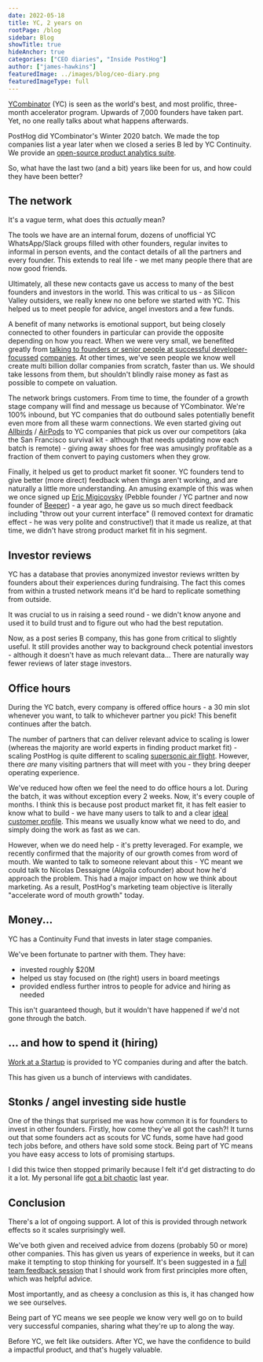 ```yaml
---
date: 2022-05-18
title: YC, 2 years on
rootPage: /blog
sidebar: Blog
showTitle: true
hideAnchor: true
categories: ["CEO diaries", "Inside PostHog"]
author: ["james-hawkins"]
featuredImage: ../images/blog/ceo-diary.png
featuredImageType: full
---
```


[YCombinator](https://www.ycombinator.com/) (YC) is seen as the world's best, and most prolific, three-month accelerator program. Upwards of 7,000 founders have taken part. Yet, no one really talks about what happens afterwards.

PostHog did YCombinator's Winter 2020 batch. We made the top companies list a year later when we closed a series B led by YC Continuity. We provide an [open-source product analytics suite](https://posthog.com/).

So, what have the last two (and a bit) years like been for us, and how could they have been better?

## The network

It's a vague term, what does this _actually_ mean?

The tools we have are an internal forum, dozens of unofficial YC WhatsApp/Slack groups filled with other founders, regular invites to informal in person events, and the contact details of all the partners and every founder. This extends to real life - we met many people there that are now good friends.

Ultimately, all these new contacts gave us access to many of the best founders and investors in the world. This was critical to us - as Silicon Valley outsiders, we really knew no one before we started with YC. This helped us to meet people for advice, angel investors and a few funds.

A benefit of many networks is emotional support, but being closely connected to other founders in particular can provide the opposite depending on how you react. When we were very small, we benefited greatly from [talking to founders or senior people at successful developer-focussed](a-chat-with-sid) [companies](ceo-diary-4#hiring-the-right-people--what-stripe-taught-me
). At other times, we've seen people we know well create multi billion dollar companies from scratch, faster than us. We should take lessons from them, but shouldn't blindly raise money as fast as possible to compete on valuation.

The network brings customers. From time to time, the founder of a growth stage company will find and message us because of YCombinator. We're 100% inbound, but YC companies that do outbound sales potentially benefit even more from all these warm connections. We even started giving out [Allbirds](https://www.allbirds.com/) / [AirPods](https://www.apple.com/airpods/) to YC companies that pick us over our competitors (aka the San Francisco survival kit - although that needs updating now each batch is remote) - giving away shoes for free was amusingly profitable as a fraction of them convert to paying customers when they grow.

Finally, it helped us get to product market fit sooner. YC founders tend to give better (more direct) feedback when things aren't working, and are naturally a little more understanding. An amusing example of this was when we once signed up [Eric Migicovsky](https://twitter.com/ericmigi?lang=en) (Pebble founder / YC partner and now founder of [Beeper](https://www.beeper.com/)) - a year ago, he gave us so much direct feedback including "throw out your current interface" (I removed context for dramatic effect - he was very polite and constructive!) that it made us realize, at that time, we didn't have strong product market fit in his segment.

## Investor reviews

YC has a database that provies anonymized investor reviews written by founders about their experiences during fundraising. The fact this comes from within a trusted network means it'd be hard to replicate something from outside.

It was crucial to us in raising a seed round - we didn't know anyone and used it to build trust and to figure out who had the best reputation.

Now, as a post series B company, this has gone from critical to slightly useful. It still provides another way to background check potential investors - although it doesn't have as much relevant data... There are naturally way fewer reviews of later stage investors.

## Office hours

During the YC batch, every company is offered office hours - a 30 min slot whenever you want, to talk to whichever partner you pick! This benefit continues after the batch.

The number of partners that can deliver relevant advice to scaling is lower (whereas the majority are world experts in finding product market fit) - scaling PostHog is quite different to scaling [supersonic air flight](https://boomsupersonic.com/). However, there *are* many visiting partners that will meet with you - they bring deeper operating experience.

We've reduced how often we feel the need to do office hours a lot. During the batch, it was without exception every 2 weeks. Now, it's every couple of months. I think this is because post product market fit, it has felt easier to know what to build - we have many users to talk to and a clear [ideal customer profile](../handbook/strategy/strategy#target-customers-for-2022). This means we usually know what we need to do, and simply doing the work as fast as we can.

However, when we do need help - it's pretty leveraged. For example, we recently confirmed that the majority of our growth comes from word of mouth. We wanted to talk to someone relevant about this - YC meant we could talk to Nicolas Dessaigne (Algolia cofounder) about how he'd approach the problem. This had a major impact on how we think about marketing. As a result, PostHog's marketing team objective is literally "accelerate word of mouth growth" today.

## Money...

YC has a Continuity Fund that invests in later stage companies.

We've been fortunate to partner with them. They have:

* invested roughly $20M
* helped us stay focused on (the right) users in board meetings
* provided endless further intros to people for advice and hiring as needed

This isn't guaranteed though, but it wouldn't have happened if we'd not gone through the batch.

## ... and how to spend it (hiring)

[Work at a Startup](https://www.workatastartup.com/) is provided to YC companies during and after the batch.

This has given us a bunch of interviews with candidates.

## Stonks / angel investing side hustle

One of the things that surprised me was how common it is for founders to invest in other founders. Firstly, how come they've all got the cash?! It turns out that some founders act as scouts for VC funds, some have had good tech jobs before, and others have sold some stock. Being part of YC means you have easy access to lots of promising startups.

I did this twice then stopped primarily because I felt it'd get distracting to do it a lot. My personal life [got a bit chaotic](ceo-diary-3) last year.

## Conclusion

There's a lot of ongoing support. A lot of this is provided through network effects so it scales surprisingly well.

We've both given and received advice from dozens (probably 50 or more) other companies. This has given us years of experience in weeks, but it can make it tempting to stop thinking for yourself. It's been suggested in a [full team feedback session](../handbook/people/feedback#full-team-feedback-sessions) that I should work from first principles more often, which was helpful advice.

Most importantly, and as cheesy a conclusion as this is, it has changed how we see ourselves. 

Being part of YC means we see people we know very well go on to build very successful companies, sharing what they're up to along the way. 

Before YC, we felt like outsiders. After YC, we have the confidence to build a impactful product, and that's hugely valuable.